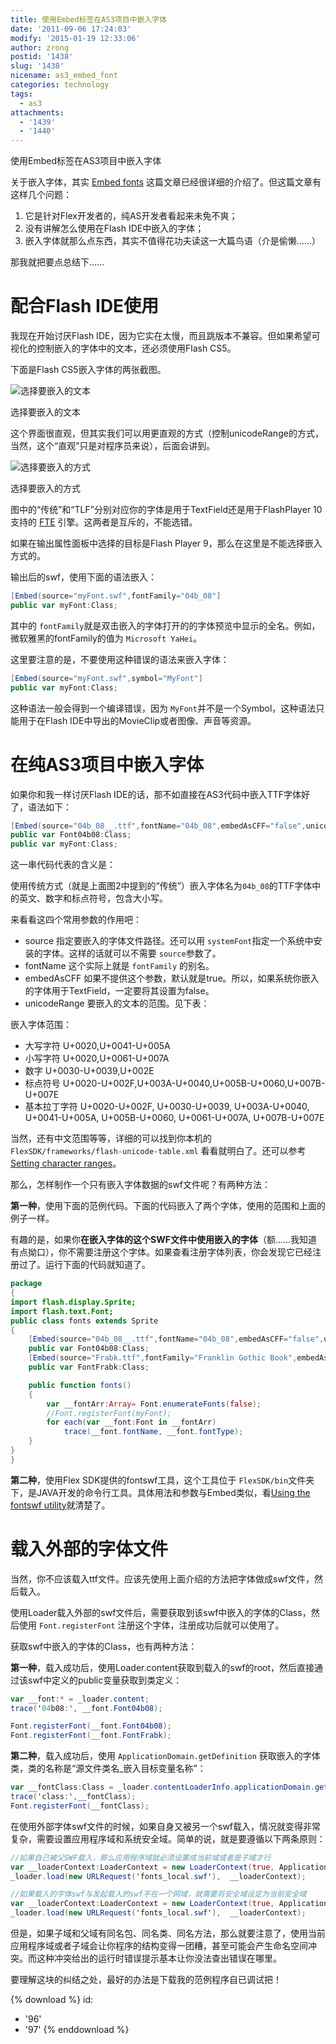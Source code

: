 ```yaml
---
title: 使用Embed标签在AS3项目中嵌入字体
date: '2011-09-06 17:24:03'
modify: '2015-01-19 12:33:06'
author: zrong
postid: '1438'
slug: '1438'
nicename: as3_embed_font
categories: technology
tags:
  - as3
attachments:
  - '1439'
  - '1440'
---
```


使用Embed标签在AS3项目中嵌入字体

关于嵌入字体，其实 [Embed fonts](http://help.adobe.com/en_US/flex/using/WS2db454920e96a9e51e63e3d11c0bf69084-7f5f.html) 这篇文章已经很详细的介绍了。但这篇文章有这样几个问题：

1. 它是针对Flex开发者的，纯AS开发者看起来未免不爽；
2. 没有讲解怎么使用在Flash IDE中嵌入的字体；
3. 嵌入字体就那么点东西，其实不值得花功夫读这一大篇鸟语（介是偷懒……）

那我就把要点总结下…… <!--more-->

# 配合Flash IDE使用

我现在开始讨厌Flash IDE，因为它实在太慢，而且跳版本不兼容。但如果希望可视化的控制嵌入的字体中的文本，还必须使用Flash CS5。

下面是Flash CS5嵌入字体的两张截图。

![选择要嵌入的文本](/uploads/2011/09/cs5_embedfont_1.png)

选择要嵌入的文本

这个界面很直观，但其实我们可以用更直观的方式（控制unicodeRange的方式，当然，这个“直观”只是对程序员来说），后面会讲到。

![选择要嵌入的方式](/uploads/2011/09/cs5_embedfont_2.png)

选择要嵌入的方式

图中的“传统”和“TLF”分别对应你的字体是用于TextField还是用于FlashPlayer 10支持的 [FTE](https://blog.zengrong.net/tag/fte/) 引擎。这两者是互斥的，不能选错。

如果在输出属性面板中选择的目标是Flash Player 9，那么在这里是不能选择嵌入方式的。

输出后的swf，使用下面的语法嵌入：

``` actionscript
[Embed(source="myFont.swf",fontFamily="04b_08"]
public var myFont:Class;
```

其中的 `fontFamily`就是双击嵌入的字体打开的的字体预览中显示的全名。例如，微软雅黑的fontFamily的值为 `Microsoft YaHei`。

这里要注意的是，不要使用这种错误的语法来嵌入字体：

``` actionscript
[Embed(source="myFont.swf",symbol="MyFont"]
public var myFont:Class;
```

这种语法一般会得到一个编译错误，因为 `MyFont`并不是一个Symbol，这种语法只能用于在Flash IDE中导出的MovieClip或者图像、声音等资源。

# 在纯AS3项目中嵌入字体

如果你和我一样讨厌Flash IDE的话，那不如直接在AS3代码中嵌入TTF字体好了，语法如下：

``` actionscript
[Embed(source="04b_08__.ttf",fontName="04b_08",embedAsCFF="false",unicodeRange="U+0020,U+0041-005A,U+0020,U+0061-007A,U+0030-0039,U+002E,U+0020-002F,U+003A-0040,U+005B-0060,U+007B-007E,U+0020-002F,U+0030-0039,U+003A-0040,U+0041-005A,U+005B-0060,U+0061-007A,U+007B-007E")]
public var Font04b08:Class;
public var myFont:Class;
```

这一串代码代表的含义是：

使用传统方式（就是上面图2中提到的“传统”）嵌入字体名为`04b_08`的TTF字体中的英文、数字和标点符号，包含大小写。

来看看这四个常用参数的作用吧：

- source		指定要嵌入的字体文件路径。还可以用 `systemFont`指定一个系统中安装的字体。这样的话就可以不需要 `source`参数了。
- fontName		这个实际上就是 `fontFamily` 的别名。
- embedAsCFF	如果不提供这个参数，默认就是true。所以，如果系统你嵌入的字体用于TextField，一定要将其设置为false。
- unicodeRange	要嵌入的文本的范围。见下表：

嵌入字体范围：

- 大写字符		U+0020,U+0041-U+005A
- 小写字符		U+0020,U+0061-U+007A
- 数字			U+0030-U+0039,U+002E
- 标点符号		U+0020-U+002F,U+003A-U+0040,U+005B-U+0060,U+007B-U+007E
- 基本拉丁字符	U+0020-U+002F, U+0030-U+0039, U+003A-U+0040, U+0041-U+005A, U+005B-U+0060, U+0061-U+007A, U+007B-U+007E

当然，还有中文范围等等，详细的可以找到你本机的 `FlexSDK/frameworks/flash-unicode-table.xml` 看看就明白了。还可以参考[Setting character ranges](http://help.adobe.com/en_US/flex/using/WS2db454920e96a9e51e63e3d11c0bf69084-7e04.html)。

那么，怎样制作一个只有嵌入字体数据的swf文件呢？有两种方法：

**第一种**，使用下面的范例代码。下面的代码嵌入了两个字体，使用的范围和上面的例子一样。

有趣的是，如果你**在嵌入字体的这个SWF文件中使用嵌入的字体**（额……我知道有点拗口），你不需要注册这个字体。如果查看注册字体列表，你会发现它已经注册过了。运行下面的代码就知道了。

``` actionscript
package
{
import flash.display.Sprite;
import flash.text.Font;
public class fonts extends Sprite
{
	[Embed(source="04b_08__.ttf",fontName="04b_08",embedAsCFF="false",unicodeRange="U+0020,U+0041-005A,U+0020,U+0061-007A,U+0030-0039,U+002E,U+0020-002F,U+003A-0040,U+005B-0060,U+007B-007E,U+0020-002F,U+0030-0039,U+003A-0040,U+0041-005A,U+005B-0060,U+0061-007A,U+007B-007E")]
	public var Font04b08:Class;
	[Embed(source="Frabk.ttf",fontFamily="Franklin Gothic Book",embedAsCFF="false",unicodeRange="U+0020,U+0041-005A,U+0020,U+0061-007A,U+0030-0039,U+002E,U+0020-002F,U+003A-0040,U+005B-0060,U+007B-007E,U+0020-002F,U+0030-0039,U+003A-0040,U+0041-005A,U+005B-0060,U+0061-007A,U+007B-007E")]
	public var FontFrabk:Class;

	public function fonts()
	{
		var __fontArr:Array= Font.enumerateFonts(false);
		//Font.registerFont(myFont);
		for each(var __font:Font in __fontArr)
			trace(__font.fontName, __font.fontType);
	}
}
}
```

**第二种**，使用Flex SDK提供的fontswf工具，这个工具位于 `FlexSDK/bin`文件夹下，是JAVA开发的命令行工具。具体用法和参数与Embed类似，看[Using the fontswf utility](http://help.adobe.com/en_US/flex/using/WS2db454920e96a9e51e63e3d11c0bf69084-7f5f.html#WS02f7d8d4857b16776fadeef71269f135e73-8000)就清楚了。

# 载入外部的字体文件

当然，你不应该载入ttf文件。应该先使用上面介绍的方法把字体做成swf文件，然后载入。

使用Loader载入外部的swf文件后，需要获取到该swf中嵌入的字体的Class，然后使用 `Font.registerFont` 注册这个字体，注册成功后就可以使用了。

获取swf中嵌入的字体的Class，也有两种方法：

**第一种**，载入成功后，使用Loader.content获取到载入的swf的root，然后直接通过该swf中定义的public变量获取到类定义：

``` actionscript
var __font:* = _loader.content;
trace('04b08:', __font.Font04b08);

Font.registerFont(__font.Font04b08);
Font.registerFont(__font.FontFrabk);
```

**第二种**，载入成功后，使用 `ApplicationDomain.getDefinition` 获取嵌入的字体类，类的名称是“源文件类名_嵌入目标变量名称”：

``` actionscript
var __fontClass:Class = _loader.contentLoaderInfo.applicationDomain.getDefinition("fonts_Font04b08") as Class;
trace('class:',__fontClass);
Font.registerFont(__fontClass);
```

在使用外部字体swf文件的时候，如果自身又被另一个swf载入，情况就变得非常复杂，需要设置应用程序域和系统安全域。简单的说，就是要遵循以下两条原则：

``` actionscript
//如果自己被父SWF载入，那么应用程序域就必须设置成当前域或者是子域才行
var __loaderContext:LoaderContext = new LoaderContext(true, ApplicationDomain.currentDomain);
_loader.load(new URLRequest('fonts_local.swf'),  __loaderContext);

//如果载入的字体swf与发起载入的swf不在一个网域，就需要将安全域设定为当前安全域
var __loaderContext:LoaderContext = new LoaderContext(true, ApplicationDomain.currentDomain, SecurityDomain.currentDomain);
_loader.load(new URLRequest('fonts_local.swf'),  __loaderContext);
```

但是，如果子域和父域有同名包、同名类、同名方法，那么就要注意了，使用当前应用程序域或者子域会让你程序的结构变得一团糟，甚至可能会产生命名空间冲突。而这种冲突给出的运行时错误提示基本让你没法查出错误在哪里。

要理解这块的纠结之处，最好的办法是下载我的范例程序自已调试把！

{% download %}
id:
  - '96'
  - '97'
{% enddownload %}
